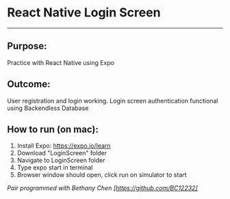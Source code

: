# React Native Login Screen
--- 

## Purpose:
Practice with React Native using Expo


## Outcome:
User registration and login working.
Login screen authentication functional using Backendless Database


## How to run (on mac):
1. Install Expo: https://expo.io/learn
2. Download "LoginScreen" folder
3. Navigate to LoginScreen folder
4. Type expo start in terminal
5. Browser window should open, click run on simulator to start

*Pair programmed with Bethany Chen [https://github.com/BC12232]*
